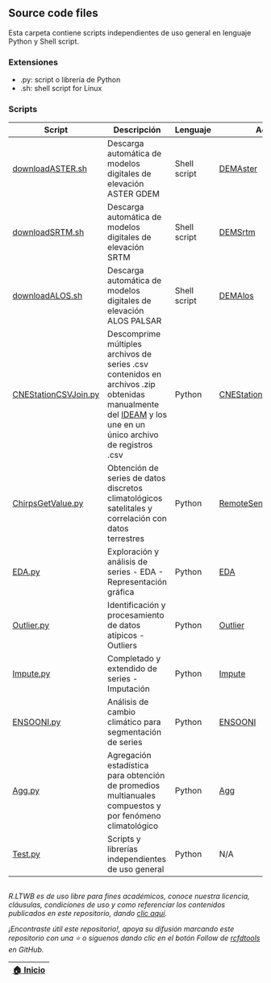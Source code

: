 ## Source code files

Esta carpeta contiene scripts independientes de uso general en lenguaje Python y Shell script.


### Extensiones

* .py: script o librería de Python
* .sh: shell script for Linux 


### Scripts

| Script                                       | Descripción                                                                                                                                                                                               | Lenguaje     | Actividad                                                           |
|----------------------------------------------|-----------------------------------------------------------------------------------------------------------------------------------------------------------------------------------------------------------|--------------|---------------------------------------------------------------------|
| [downloadASTER.sh](downloadASTER.sh)         | Descarga automática de modelos digitales de elevación ASTER GDEM                                                                                                                                          | Shell script | [DEMAster](../Section02/DEMAster)                                   |
| [downloadSRTM.sh](downloadSRTM.sh)           | Descarga automática de modelos digitales de elevación SRTM                                                                                                                                                | Shell script | [DEMSrtm](../Section02/DEMSrtm)                                     |
| [downloadALOS.sh](downloadALOS.sh)           | Descarga automática de modelos digitales de elevación ALOS PALSAR                                                                                                                                         | Shell script | [DEMAlos](../Section02/DEMAlos)                                     |
| [CNEStationCSVJoin.py](CNEStationCSVJoin.py) | Descomprime múltiples archivos de series .csv contenidos en archivos .zip obtenidas manualmente del [IDEAM](http://dhime.ideam.gov.co/atencionciudadano/) y los une en un único archivo de registros .csv | Python       | [CNEStationDatasetDownload](../Section03/CNEStationDatasetDownload) |
| [ChirpsGetValue.py](ChirpsGetValue.py)       | Obtención de series de datos discretos climatológicos satelitales y correlación con datos terrestres                                                                                                      | Python       | [RemoteSensing](../Section03/RemoteSensing)                         |
| [EDA.py](EDA.py)                             | Exploración y análisis de series - EDA - Representación gráfica                                                                                                                                           | Python       | [EDA](../Section03/EDA)                                             |
| [Outlier.py](Outlier.py)                     | Identificación y procesamiento de datos atípicos - Outliers                                                                                                                                               | Python       | [Outlier](../Section03/Outlier)                                     |
| [Impute.py](Impute.py)                       | Completado y extendido de series - Imputación                                                                                                                                                             | Python       | [Impute](../Section03/Impute)                                       |
| [ENSOONI.py](ENSOONI.py)                     | Análisis de cambio climático para segmentación de series                                                                                                                                                  | Python       | [ENSOONI](../Section03/ENSOONI)                                     |
| [Agg.py](Agg.py)                             | Agregación estadística para obtención de promedios multianuales compuestos y por fenómeno climatológico                                                                                                   | Python       | [Agg](../Section03/Agg)                                             |
| [Test.py](Test.py)                           | Scripts y librerías independientes de uso general                                                                                                                                                         | Python       | N/A                                                                 |


##

_R.LTWB es de uso libre para fines académicos, conoce nuestra licencia, cláusulas, condiciones de uso y como referenciar los contenidos publicados en este repositorio, dando [clic aquí](https://github.com/rcfdtools/R.LTWB/wiki/License)._

_¡Encontraste útil este repositorio!, apoya su difusión marcando este repositorio con una ⭐ o síguenos dando clic en el botón Follow de [rcfdtools](https://github.com/rcfdtools) en GitHub._

| [:house: Inicio](../Readme.md) |
|--------------------------------|